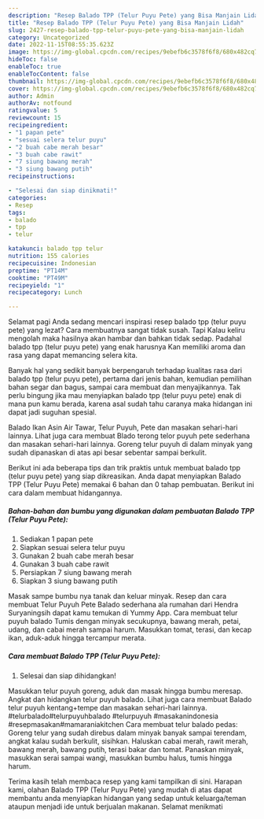 ```yaml
---
description: "Resep Balado TPP (Telur Puyu Pete) yang Bisa Manjain Lidah"
title: "Resep Balado TPP (Telur Puyu Pete) yang Bisa Manjain Lidah"
slug: 2427-resep-balado-tpp-telur-puyu-pete-yang-bisa-manjain-lidah
category: Uncategorized
date: 2022-11-15T08:55:35.623Z
image: https://img-global.cpcdn.com/recipes/9ebefb6c3578f6f8/680x482cq70/balado-tpp-telur-puyu-pete-foto-resep-utama.jpg
hideToc: false
enableToc: true
enableTocContent: false
thumbnail: https://img-global.cpcdn.com/recipes/9ebefb6c3578f6f8/680x482cq70/balado-tpp-telur-puyu-pete-foto-resep-utama.jpg
cover: https://img-global.cpcdn.com/recipes/9ebefb6c3578f6f8/680x482cq70/balado-tpp-telur-puyu-pete-foto-resep-utama.jpg
author: Admin
authorAv: notfound
ratingvalue: 5
reviewcount: 15
recipeingredient:
- "1 papan pete"
- "sesuai selera telur puyu"
- "2 buah cabe merah besar"
- "3 buah cabe rawit"
- "7 siung bawang merah"
- "3 siung bawang putih"
recipeinstructions:

- "Selesai dan siap dinikmati!"
categories:
- Resep
tags:
- balado
- tpp
- telur

katakunci: balado tpp telur 
nutrition: 155 calories
recipecuisine: Indonesian
preptime: "PT14M"
cooktime: "PT49M"
recipeyield: "1"
recipecategory: Lunch

---
```



Selamat pagi Anda sedang mencari inspirasi resep balado tpp (telur puyu pete) yang lezat? Cara membuatnya sangat tidak susah. Tapi Kalau keliru mengolah maka hasilnya akan hambar dan bahkan tidak sedap. Padahal balado tpp (telur puyu pete) yang enak harusnya Kan memiliki aroma dan rasa yang dapat memancing selera kita.


Banyak hal yang sedikit banyak berpengaruh terhadap kualitas rasa dari balado tpp (telur puyu pete), pertama dari jenis bahan, kemudian pemilihan bahan segar dan bagus, sampai cara membuat dan menyajikannya. Tak perlu bingung jika mau menyiapkan balado tpp (telur puyu pete) enak di mana pun kamu berada, karena asal sudah tahu caranya maka hidangan ini dapat jadi suguhan spesial.

Balado Ikan Asin Air Tawar, Telur Puyuh, Pete dan masakan sehari-hari lainnya. Lihat juga cara membuat Blado terong telor puyuh pete sederhana dan masakan sehari-hari lainnya. Goreng telur puyuh di dalam minyak yang sudah dipanaskan di atas api besar sebentar sampai berkulit.


Berikut ini ada beberapa tips dan trik praktis untuk membuat balado tpp (telur puyu pete) yang siap dikreasikan. Anda dapat menyiapkan Balado TPP (Telur Puyu Pete) memakai 6 bahan dan 0 tahap pembuatan. Berikut ini cara dalam membuat hidangannya.

<!--inarticleads1-->

##### Bahan-bahan dan bumbu yang digunakan dalam pembuatan Balado TPP (Telur Puyu Pete):

1. Sediakan 1 papan pete
1. Siapkan sesuai selera telur puyu
1. Gunakan 2 buah cabe merah besar
1. Gunakan 3 buah cabe rawit
1. Persiapkan 7 siung bawang merah
1. Siapkan 3 siung bawang putih


Masak sampe bumbu nya tanak dan keluar minyak. Resep dan cara membuat Telur Puyuh Pete Balado sederhana ala rumahan dari Hendra Suryaningsih dapat kamu temukan di Yummy App. Cara membuat telur puyuh balado Tumis dengan minyak secukupnya, bawang merah, petai, udang, dan cabai merah sampai harum. Masukkan tomat, terasi, dan kecap ikan, aduk-aduk hingga tercampur merata. 

<!--inarticleads2-->

##### Cara membuat Balado TPP (Telur Puyu Pete):


1. Selesai dan siap dihidangkan!

Masukkan telur puyuh goreng, aduk dan masak hingga bumbu meresap. Angkat dan hidangkan telur puyuh balado. Lihat juga cara membuat Balado telur puyuh kentang+tempe dan masakan sehari-hari lainnya. #telurbalado#telurpuyuhbalado #telurpuyuh #masakanindonesia #resepmasakan#mamaraniakitchen Cara membuat telur balado pedas: Goreng telur yang sudah direbus dalam minyak banyak sampai terendam, angkat kalau sudah berkulit, sisihkan. Haluskan cabai merah, rawit merah, bawang merah, bawang putih, terasi bakar dan tomat. Panaskan minyak, masukkan serai sampai wangi, masukkan bumbu halus, tumis hingga harum. 

Terima kasih telah membaca resep yang kami tampilkan di sini. Harapan kami, olahan Balado TPP (Telur Puyu Pete) yang mudah di atas dapat membantu anda menyiapkan hidangan yang sedap untuk keluarga/teman ataupun menjadi ide untuk berjualan makanan. Selamat menikmati
